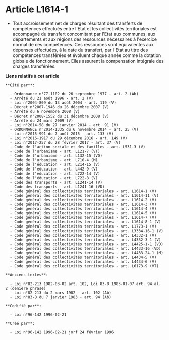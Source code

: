# Article L1614-1

- Tout accroissement net de charges résultant des transferts de compétences effectués entre l'Etat et les collectivités
territoriales est accompagné du transfert concomitant par l'Etat aux communes, aux départements et aux régions des ressources
nécessaires à l'exercice normal de ces compétences. Ces ressources sont équivalentes aux dépenses effectuées, à la date du
transfert, par l'Etat au titre des compétences transférées et évoluent chaque année comme la dotation globale de
fonctionnement. Elles assurent la compensation intégrale des charges transférées.

**Liens relatifs à cet article**

	**Cité par**:

	  - Ordonnance n°77-1102 du 26 septembre 1977 - art. 2 (Ab)
	  - Arrêté du 21 août 1996 - art. 2 (V)
	  - Loi n°2004-809 du 13 août 2004 - art. 119 (V)
	  - Décret n°2007-1946 du 26 décembre 2007 (V)
	  - Arrêté du 6 novembre 2008 (V)
	  - Décret n°2008-1552 du 31 décembre 2008 (V)
	  - Arrêté du 24 mars 2009 (V)
	  - Loi n°2014-58 du 27 janvier 2014 - art. 91 (V)
	  - ORDONNANCE n°2014-1335 du 6 novembre 2014 - art. 25 (V)
	  - Loi n°2015-991 du 7 août 2015 - art. 133 (V)
	  - Loi n°2016-1917 du 29 décembre 2016 - art. 149 (V)
	  - Loi n°2017-257 du 28 février 2017 - art. 37 (V)
	  - Code de l'action sociale et des familles - art. L531-3 (V)
	  - Code de l'urbanisme - art. L121-7 (VT)
	  - Code de l'urbanisme - art. L132-15 (VD)
	  - Code de l'urbanisme - art. L710-4 (M)
	  - Code de l'éducation - art. L214-15 (V)
	  - Code de l'éducation - art. L442-9 (V)
	  - Code de l'éducation - art. L722-14 (V)
	  - Code de l'éducation - art. L722-8 (V)
	  - Code des transports - art. L1241-14 (V)
	  - Code des transports - art. L1241-16 (VD)
	  - Code général des collectivités territoriales - art. L1614-1 (V)
	  - Code général des collectivités territoriales - art. L1614-11 (V)
	  - Code général des collectivités territoriales - art. L1614-2 (V)
	  - Code général des collectivités territoriales - art. L1614-3 (V)
	  - Code général des collectivités territoriales - art. L1614-4 (V)
	  - Code général des collectivités territoriales - art. L1614-5 (V)
	  - Code général des collectivités territoriales - art. L1614-7 (V)
	  - Code général des collectivités territoriales - art. L1614-8-1 (V)
	  - Code général des collectivités territoriales - art. L1773-1 (V)
	  - Code général des collectivités territoriales - art. L3334-16-1 (V)
	  - Code général des collectivités territoriales - art. L4332-1 (V)
	  - Code général des collectivités territoriales - art. L4332-3-1 (V)
	  - Code général des collectivités territoriales - art. L4425-1-1 (VD)
	  - Code général des collectivités territoriales - art. L4433-16 (VD)
	  - Code général des collectivités territoriales - art. L4433-24-1 (M)
	  - Code général des collectivités territoriales - art. L4434-5 (V)
	  - Code général des collectivités territoriales - art. L4434-6 (V)
	  - Code général des collectivités territoriales - art. L6173-9 (VT)

	**Anciens textes**:

	  - Loi n°82-213 1982-03-02 art. 102, Loi 83-8 1983-01-07 art. 94 al. 2 (denière phrase)
	  - Loi n°82-213 du 2 mars 1982 - art. 102 (Ab)
	  - Loi n°83-8 du 7 janvier 1983 - art. 94 (Ab)

	**Codifié par**:

	  - Loi n°96-142 1996-02-21

	**Créé par**:

	  - Loi n°96-142 1996-02-21 jorf 24 février 1996
